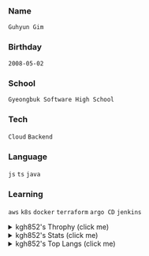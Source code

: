 
<h3>Name</h3>

`Guhyun Gim`
<h3>Birthday</h3>

`2008-05-02`
<h3>School</h3>

`Gyeongbuk Software High School`
<h3>Tech</h3>

`Cloud` `Backend`
<h3>Language</h3>

`js` `ts` `java`
<h3>Learning</h3>

`aws` `k8s` `docker` `terraform` `argo CD` `jenkins`
<details>
  <summary>kgh852's Throphy (click me) </summary>
  
  [![trophy](https://github-profile-trophy.vercel.app/?username=kgh852)]()
  
</details>

<details>
  <summary>kgh852's Stats (click me) </summary>
  
  [![Anurag's GitHub stats](https://github-readme-stats.vercel.app/api?username=kgh852)]()
  
</details>

<details>
  <summary>kgh852's Top Langs (click me) </summary>
  
  [![Top Langs](https://github-readme-stats.vercel.app/api/top-langs/?username=kgh852)]()
  
</details>

